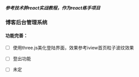 ##### 参考技术胖react实战教程，作为react练手项目

### 博客后台管理系统

#### 功能完善：
- [ ] 使用three.js美化登陆界面，效果参考iview首页粒子波纹效果
- [ ] 登出功能
- [ ] 未定



